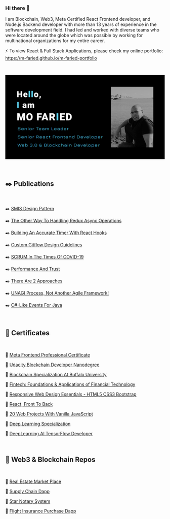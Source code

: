 ### Hi there 👋
I am Blockchain, Web3, Meta Certified React Frontend developer, and Node.js Backend developer with more than 13 years of experience in the software development field. I had led and worked with diverse teams who were located around the globe which was possible by working for multinational organizations for my entire career.

 ⚡ To view React & Full Stack Applications, please check my online portfolio: https://m-faried.github.io/m-faried-portfolio

<br>

<p align='center'>
    <img src='./assets/portfolio_preview.png' alt='portfolio preview' width="700"/>
</p>

<br>

## ✒️ Publications

<br>

✒️ [SMIS Design Pattern](https://medium.com/@m.a.faried/smis-design-pattern-d725a7ad814c)

✒️ [The Other Way To Handling Redux Async Operations](https://medium.com/@m.a.faried/the-otherway-to-handling-redux-async-operations-24ab95935a80)

✒️ [Building An Accurate Timer With React Hooks](https://medium.com/@m.a.faried/building-a-real-time-react-hook-99636cbbff72)

✒️ [Custom Gitflow Design Guidelines](https://www.linkedin.com/pulse/custom-git-workflow-design-guidelines-mohamed-faried)

✒️ [SCRUM In The Times Of COVID-19](https://www.linkedin.com/pulse/scrum-times-covid-19-mohamed-faried)

✒️ [Performance And Trust](https://www.linkedin.com/pulse/performance-trust-mohamed-faried)

✒️ [There Are 2 Approaches](https://www.linkedin.com/pulse/two-approaches-mohamed-faried)

✒️ [UNAGI Process, Not Another Agile Framework!](https://www.linkedin.com/pulse/unagi-process-another-agile-framework-mohamed-faried)

✒️ [C#-Like Events For Java](https://www.codeproject.com/Tips/1008821/Csharp-Like-Events-For-Java)

<br>

## 📜 Certificates

<br>

📜 [Meta Frontend Professional Certificate](https://www.coursera.org/account/accomplishments/professional-cert/FNLNN2VJ55SP)

📜 [Udacity Blockchain Developer Nanodegree](https://graduation.udacity.com/confirm/VLNMDKSV)

📜 [Blockchain Specialization At Buffalo University](https://www.coursera.org/account/accomplishments/specialization/TZJTAZVQQ3S6?utm_source=link&utm_medium=certificate&utm_content=cert_image&utm_campaign=pdf_header_button&utm_product=s12n)

📜 [Fintech: Foundations & Applications of Financial Technology](https://www.coursera.org/account/accomplishments/specialization/9B6R7CF2R79D?utm_source=link&utm_medium=certificate&utm_content=cert_image&utm_campaign=sharing_cta&utm_product=s12n)

📜 [Responsive Web Design Essentials - HTML5 CSS3 Bootstrap](https://www.udemy.com/certificate/UC-ac90844c-5ab0-46ae-b4e3-2d723a5684c3/)

📜 [React, Front To Back](https://www.udemy.com/certificate/UC-c4741f08-5a12-4c4b-a5ff-759068a26cc1/)

📜 [20 Web Projects With Vanilla JavaScript](https://www.udemy.com/certificate/UC-5c4733b8-2700-42a1-8244-2c95a402fc18/https://www.udemy.com/certificate/UC-5c4733b8-2700-42a1-8244-2c95a402fc18/)

📜 [Deep Learning Specialization](https://www.coursera.org/account/accomplishments/specialization/7H4CJFF5W5CK)

📜 [DeepLearning.AI TensorFlow Developer](https://www.coursera.org/account/accomplishments/specialization/T37HSDC3G34X)

<br>

## 📐 Web3 & Blockchain Repos

<br>

📐 [Real Estate Market Place](https://github.com/M-Faried/ubc-web3-real-estate-marketplace)

📐 [Supply Chain Dapp](https://github.com/M-Faried/ubc-web3-supply-chain-dapp)

📐 [Star Notary System](https://github.com/M-Faried/ubc-web3-erc721-star-notary-v3)

📐 [Flight Insurance Purchase Dapp](https://github.com/M-Faried/ubc-web3-flight-surety)




<!--
**M-Faried/M-Faried** is a ✨ _special_ ✨ repository because its `README.md` (this file) appears on your GitHub profile.

Here are some ideas to get you started:

- 🔭 I’m currently working on ...
- 🌱 I’m currently learning ...
- 👯 I’m looking to collaborate on ...
- 🤔 I’m looking for help with ...
- 💬 Ask me about ...
- 📫 How to reach me: ...
- 😄 Pronouns: ...
- ⚡ Fun fact: ...
-->
